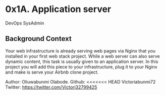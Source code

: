 # 0x1A. Application server
DevOps
SysAdmin

## Background Context

Your web infrastructure is already serving web pages via Nginx that you installed in your first web stack project. While a web server can also serve dynamic content, this task is usually given to an application server. In this project you will add this piece to your infrastructure, plug it to your Nginx and make is serve your Airbnb clone project.

Author:
Oliuwabunmi Olabode.
Github:
<<<<<<< HEAD
Victoriabunmi72
Twitter:
https://twitter.com/Victori32799425
